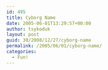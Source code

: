 ```yaml
---
id: 495
title: Cyborg Name
date: 2005-06-01T13:29:57+00:00
author: tsykoduk
layout: post
guid: 30/2008/12/27/cyborg-name
permalink: /2005/06/01/cyborg-name/
categories:
  - Fun!
---
```

<a href="http://www.cyborgname.com/"><center><img src="http://www.cyborgname.com/cybimages/T/edox-TSYKODUK.jpg" alt="" /></center></a>